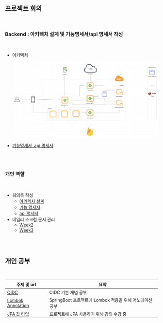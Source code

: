 <br>

## **프로젝트 회의**

<br>

### **Backend : 아키텍처 설계 및 기능명세서/api 명세서 작성**

<br>

- 아키텍처
    
    ![](./img/architecture.png)
    
- [기능명세서, api 명세서](https://docs.google.com/spreadsheets/d/1O8tJik-yb2d7x9Nqm7bvH7MYdZcXFeiq4Sb5f2xZhYU/edit?pli=1#gid=0)

<br>
<br>

### **개인 역할**

<br>

- 회의록 작성
    - [아키텍처 설계](https://ssafy.atlassian.net/browse/S09P12A803-79)
    - [기능 명세서](https://ssafy.atlassian.net/browse/S09P12A803-2)
    - [api 명세서](https://ssafy.atlassian.net/browse/S09P12A803-81)
- 데일리 스크럼 문서 관리
    - [Week2](https://ssafy.atlassian.net/browse/S09P12A803-5)
    - [Week3](https://ssafy.atlassian.net/browse/S09P12A803-84)

<br>
<br>

## **개인 공부**

<br>

| 주제 및 url | 요약 |
| --- | --- |
| [OIDC](https://www.notion.so/db5afd2cac7f474b90c772aaba416dc7?pvs=21) | OIDC 기본 개념 공부 |
| [Lombok Annotation](https://www.notion.so/bfe2f596c98549d297b2ec2724c5723d?pvs=21) | SpringBoot 프로젝트에 Lombok 적용을 위해 어노테이션 공부 |
| [JPA 값 타입](https://www.notion.so/270904e8c05f46d580a38d2933183ab7?pvs=21) | 프로젝트에 JPA 사용하기 위해 강의 수강 중 |

<br>
